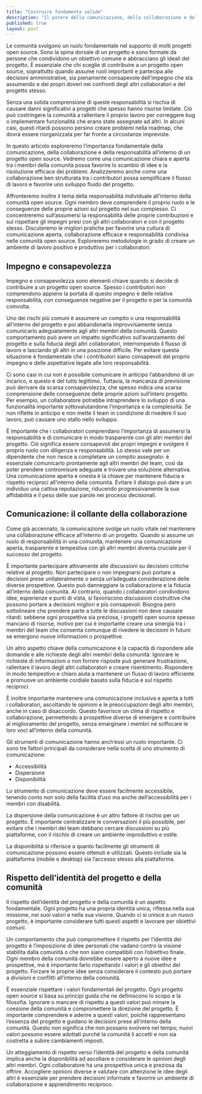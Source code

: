 ```yaml
---
title: "Costruire fondamenta solide"
description: "Il potere della comunicazione, della collaborazione e della responsabilità nelle comunità open source"
published: true
layout: post
---
```


Le comunità svolgono un ruolo fondamentale nel supporto di molti progetti open source. Sono la spina dorsale di un progetto e sono formate da persone che condividono un obiettivo comune e abbracciano gli ideali del progetto. È essenziale che chi sceglie di contribuire a un progetto open source, soprattutto quando assume ruoli importanti e partecipa alle decisioni amministrative, sia pienamente consapevole dell’impegno che sta assumendo e dei propri doveri nei confronti degli altri collaboratori e del progetto stesso.

Senza una solida comprensione di queste responsabilità si rischia di causare danni significativi a progetti che spesso hanno risorse limitate. Ciò può costringere la comunità a rallentare il proprio lavoro per correggere bug o implementare funzionalità che erano state assegnate ad altri. In alcuni casi, questi ritardi possono persino creare problemi nella roadmap, che dovrà essere riorganizzata per far fronte a circostanze impreviste.

In questo articolo esploreremo l’importanza fondamentale della comunicazione, della collaborazione e della responsabilità all’interno di un progetto open source. Vedremo come una comunicazione chiara e aperta tra i membri della comunità possa favorire lo scambio di idee e la risoluzione efficace dei problemi. Analizzeremo anche come una collaborazione ben strutturata tra i contributori possa semplificare il flusso di lavoro e favorire uno sviluppo fluido del progetto.

Affronteremo inoltre il tema della responsabilità individuale all’interno della comunità open source. Ogni membro deve comprendere il proprio ruolo e le conseguenze delle proprie azioni sul progetto nel suo complesso. Ci concentreremo sull’assumersi la responsabilità delle proprie contribuzioni e sul rispettare gli impegni presi con gli altri collaboratori e con il progetto stesso. Discuteremo le migliori pratiche per favorire una cultura di comunicazione aperta, collaborazione efficace e responsabilità condivisa nelle comunità open source. Esploreremo metodologie in grado di creare un ambiente di lavoro positivo e produttivo per i collaboratori.

## Impegno e consapevolezza

Impegno e consapevolezza sono elementi chiave quando si decide di contribuire a un progetto open source. Spesso i contributori non comprendono appieno la portata di questo impegno e delle relative responsabilità, con conseguenze negative per il progetto e per la comunità coinvolta.

Uno dei rischi più comuni è assumere un compito o una responsabilità all’interno del progetto e poi abbandonarla improvvisamente senza comunicarlo adeguatamente agli altri membri della comunità. Questo comportamento può avere un impatto significativo sull’avanzamento del progetto e sulla fiducia degli altri collaboratori, interrompendo il flusso di lavoro e lasciando gli altri in una posizione difficile. Per evitare questa situazione è fondamentale che i contributori siano consapevoli del proprio impegno e delle aspettative legate alle loro responsabilità.

Ci sono casi in cui non è possibile comunicare in anticipo l’abbandono di un incarico, e questo è del tutto legittimo. Tuttavia, la mancanza di previsione può derivare da scarsa consapevolezza, che spesso indica una scarsa comprensione delle conseguenze delle proprie azioni sull’intero progetto. Per esempio, un collaboratore potrebbe intraprendere lo sviluppo di una funzionalità importante sottovalutandone l’importanza e la complessità. Se non riflette in anticipo e non mette il team in condizione di rivedere il suo lavoro, può causare uno stallo nello sviluppo.

È importante che i collaboratori comprendano l’importanza di assumersi la responsabilità e di comunicare in modo trasparente con gli altri membri del progetto. Ciò significa essere consapevoli dei propri impegni e svolgere il proprio ruolo con diligenza e responsabilità. Lo stesso vale per un dipendente che non riesce a completare un compito assegnato: è essenziale comunicarlo prontamente agli altri membri del team, così da poter prendere contromisure adeguate e trovare una soluzione alternativa. Una comunicazione aperta e onesta è la chiave per mantenere fiducia e rispetto reciproci all’interno della comunità. Evitare il dialogo può dare a un individuo una cattiva reputazione, riducendo progressivamente la sua affidabilità e il peso delle sue parole nei processi decisionali.

## Comunicazione: il collante della collaborazione

Come già accennato, la comunicazione svolge un ruolo vitale nel mantenere una collaborazione efficace all’interno di un progetto. Quando si assume un ruolo di responsabilità in una comunità, mantenere una comunicazione aperta, trasparente e tempestiva con gli altri membri diventa cruciale per il successo del progetto.

È importante partecipare attivamente alle discussioni su decisioni critiche relative al progetto. Non partecipare o non impegnarsi può portare a decisioni prese unilateralmente o senza un’adeguata considerazione delle diverse prospettive. Questo può danneggiare la collaborazione e la fiducia all’interno della comunità. Al contrario, quando i collaboratori condividono idee, esperienze e punti di vista, si favoriscono discussioni costruttive che possono portare a decisioni migliori e più consapevoli. Bisogna però sottolineare che prendere parte a tutte le discussioni non deve causare ritardi: sebbene ogni prospettiva sia preziosa, i progetti open source spesso mancano di risorse, motivo per cui è importante creare una sinergia tra i membri del team che consenta comunque di rivedere le decisioni in futuro se emergono nuove informazioni o prospettive.

Un altro aspetto chiave della comunicazione è la capacità di rispondere alle domande e alle richieste degli altri membri della comunità. Ignorare le richieste di informazioni o non fornire risposte può generare frustrazione, rallentare il lavoro degli altri collaboratori e creare risentimento. Rispondere in modo tempestivo e chiaro aiuta a mantenere un flusso di lavoro efficiente e promuove un ambiente cordiale basato sulla fiducia e sul rispetto reciproci.

È inoltre importante mantenere una comunicazione inclusiva e aperta a tutti i collaboratori, ascoltando le opinioni e le preoccupazioni degli altri membri, anche in caso di disaccordo. Questo favorisce un clima di rispetto e collaborazione, permettendo a prospettive diverse di emergere e contribuire al miglioramento del progetto, senza emarginare i membri né soffocare le loro voci all’interno della comunità.

Gli strumenti di comunicazione hanno anch’essi un ruolo importante. Ci sono tre fattori principali da considerare nella scelta di uno strumento di comunicazione:

- Accessibilità
- Dispersione
- Disponibilità

Lo strumento di comunicazione deve essere facilmente accessibile, tenendo conto non solo della facilità d’uso ma anche dell’accessibilità per i membri con disabilità.

La dispersione della comunicazione è un altro fattore di rischio per un progetto. È importante centralizzare le conversazioni il più possibile, per evitare che i membri del team debbano cercare discussioni su più piattaforme, con il rischio di creare un ambiente improduttivo e ostile.

La disponibilità si riferisce a quanto facilmente gli strumenti di comunicazione possono essere ottenuti e utilizzati. Questo include sia la piattaforma (mobile e desktop) sia l’accesso stesso alla piattaforma.

## Rispetto dell’identità del progetto e della comunità

Il rispetto dell’identità del progetto e della comunità è un aspetto fondamentale. Ogni progetto ha una propria identità unica, riflessa nella sua missione, nei suoi valori e nella sua visione. Quando ci si unisce a un nuovo progetto, è importante considerare tutti questi aspetti e lavorare per obiettivi comuni.

Un comportamento che può compromettere il rispetto per l’identità del progetto è l’imposizione di idee personali che vadano contro la visione stabilita dalla comunità o che non siano compatibili con l’obiettivo finale. Ogni membro della comunità dovrebbe essere aperto a nuove idee e prospettive, ma è importante farlo rispettando i valori e gli obiettivi del progetto. Forzare le proprie idee senza considerare il contesto può portare a divisioni e conflitti all’interno della comunità.

È essenziale rispettare i valori fondamentali del progetto. Ogni progetto open source si basa su principi guida che ne definiscono lo scopo e la filosofia. Ignorare o mancare di rispetto a questi valori può minare la coesione della comunità e compromettere la direzione del progetto. È importante comprendere e aderire a questi valori, poiché rappresentano l’essenza del progetto e guidano le decisioni prese all’interno della comunità. Questo non significa che non possano evolvere nel tempo; nuovi valori possono essere adottati purché la comunità li accetti e non sia costretta a subire cambiamenti imposti.

Un atteggiamento di rispetto verso l’identità del progetto e della comunità implica anche la disponibilità ad ascoltare e considerare le opinioni degli altri membri. Ogni collaboratore ha una prospettiva unica e preziosa da offrire. Accogliere opinioni diverse e valutare con attenzione le idee degli altri è essenziale per prendere decisioni informate e favorire un ambiente di collaborazione e apprendimento reciproco.
